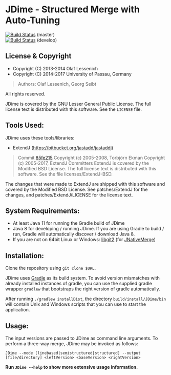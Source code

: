 # JDime  -  Structured Merge with Auto-Tuning

[![Build Status](https://travis-ci.org/se-passau/jdime.svg?branch=master)](https://travis-ci.org/se-passau/jdime) (master)  
[![Build Status](https://travis-ci.org/se-passau/jdime.svg?branch=develop)](https://travis-ci.org/se-passau/jdime?branch=develop) (develop)

## License & Copyright
* Copyright (C) 2013-2014 Olaf Lessenich
* Copyright (C) 2014-2017 University of Passau, Germany
> Authors: Olaf Lessenich, Georg Seibt

All rights reserved.

JDime is covered by the GNU Lesser General Public License.
The full license text is distributed with this software. See the `LICENSE` file.

## Tools Used:
JDime uses these tools/libraries:

* ExtendJ (https://bitbucket.org/jastadd/jastaddj)
> Commit [85fe215](https://bitbucket.org/extendj/extendj/commits/85fe215542d5cde4753e10a2b068b394f79d7984)
> Copyright (c) 2005-2008, Torbjörn Ekman
> Copyright (c) 2005-2017, ExtendJ Committers
> ExtendJ is covered by the Modified BSD License.
> The full license text is distributed with this software.
> See the file licenses/ExtendJ-BSD.

The changes that were made to ExtendJ are shipped with this software
and covered by the Modified BSD License.
See patches/ExtendJ for the changes,
and patches/ExtendJ/LICENSE for the license text.

## System Requirements:
* At least Java 11 for running the Gradle build of JDime
* Java 8 for developing / running JDime. If you are using Gradle to build / run, Gradle will automatically discover / download Java 8.
* If you are not on 64bit Linux or Windows: [libgit2](https://libgit2.github.com/) (for [JNativeMerge](https://gitlab.infosun.fim.uni-passau.de/seibt/JNativeMerge))

## Installation:
Clone the repository using `git clone $URL`.

JDime uses [Gradle](https://gradle.org/) as its build system.
To avoid version mismatches with already installed instances of gradle, you can use the supplied gradle wrapper `gradlew` that bootstraps the right version of gradle automatically.

After running `./gradlew installDist`, the directory `build/install/JDime/bin` will contain Unix and Windows scripts that you can use to start the application.

## Usage:
The input versions are passed to JDime as command line arguments. To perform a three-way merge, JDime may be invoked as follows:

`JDime --mode [linebased|semistructured|structured] --output [file/directory] <leftVersion> <baseVersion> <rightVersion>`

**Run `JDime --help` to show more extensive usage information.**

